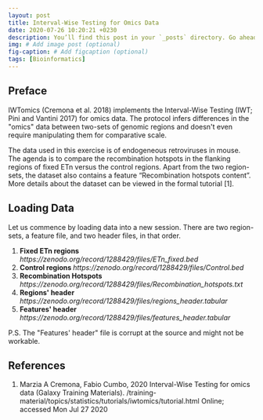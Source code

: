 ```yaml
---
layout: post
title: Interval-Wise Testing for Omics Data
date: 2020-07-26 10:20:21 +0230
description: You’ll find this post in your `_posts` directory. Go ahead and edit it and re-build the site to see your changes. # Add post description (optional)
img: # Add image post (optional)
fig-caption: # Add figcaption (optional)
tags: [Bioinformatics]
---
```


<h2> Preface </h2>
<p> IWTomics (Cremona et al. 2018) implements the Interval-Wise Testing (IWT; Pini and Vantini 2017) for omics data. The protocol infers differences in the "omics" data between two-sets of genomic regions and doesn't even require manipulating them for comparative scale.</p>

<p> The data used in this exercise is of endogeneous retroviruses in mouse. The agenda is to compare the recombination hotspots in the flanking regions of fixed ETn versus the control regions. Apart from the two region-sets, the dataset also contains a feature “Recombination hotspots content”. More details about the dataset can be viewed in the formal tutorial [1]. </p>


<h2> Loading Data </h2>

<p> Let us commence by loading data into a new session. There are two region-sets, a feature file, and two header files, in that order.</p>

<ol>
<li> <b> Fixed ETn regions </b><i> https://zenodo.org/record/1288429/files/ETn_fixed.bed </i> </li>
<li> <b> Control regions </b><i> https://zenodo.org/record/1288429/files/Control.bed </i> </li>
<li> <b> Recombination Hotspots </b><i> https://zenodo.org/record/1288429/files/Recombination_hotspots.txt </i> </li>
<li> <b> Regions' header </b><i> https://zenodo.org/record/1288429/files/regions_header.tabular </i> </li>
<li> <b> Features' header </b><i> https://zenodo.org/record/1288429/files/features_header.tabular </i> </li>
</ol>

P.S. The "Features' header" file is corrupt at the source and might not be workable.







<h2> References </h2>

<ol>
<li> Marzia A Cremona, Fabio Cumbo, 2020 Interval-Wise Testing for omics data (Galaxy Training Materials). /training-material/topics/statistics/tutorials/iwtomics/tutorial.html Online; accessed Mon Jul 27 2020  </li>
</ol>